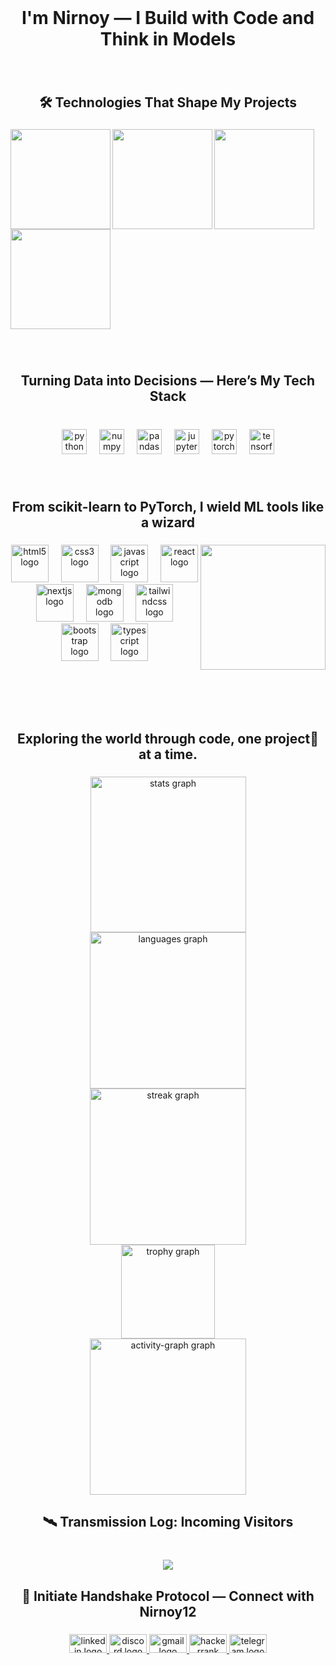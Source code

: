 <br clear="both">

<h1 align="center">I'm Nirnoy — I Build with Code and Think in Models</h1>

###

<br clear="both">

<h2 align="center">🛠️ Technologies That Shape My Projects</h2>

###

<img align="left" height="160" src="https://miro.medium.com/v2/resize:fit:866/1*h1dUrjhkHzMU46jW1cQjAg.gif"  />

###

<img align="left" height="160" src="https://cdn.tech.eu/uploads/2023/12/provenrun-374.gif"  />

###

<img align="left" height="160" src="https://tangerine-starburst-d320b1.netlify.app/_next/image?url=https%3A%2F%2Fmedia1.tenor.com%2Fm%2Fow94qLGI8WsAAAAC%2Fai.gif&w=1200&q=75"  />

###

<img align="left" height="160" src="https://i0.wp.com/miro.medium.com/v2/resize:fit:700/1*oNQdz3-wTV8Uo_mainA8xA.gif?ssl=1"  />

###

<br clear="both">

<p align="left"></p>

###

<br clear="both">

<h2 align="center">Turning Data into Decisions — Here’s My Tech Stack</h2>

###

<br clear="both">

<div align="center">
  <img src="https://img.shields.io/badge/Python-3776AB?logo=python&logoColor=white&style=for-the-badge" height="40" alt="python logo"  />
  <img width="12" />
  <img src="https://img.shields.io/badge/NumPy-013243?logo=numpy&logoColor=white&style=for-the-badge" height="40" alt="numpy logo"  />
  <img width="12" />
  <img src="https://img.shields.io/badge/pandas-150458?logo=pandas&logoColor=white&style=for-the-badge" height="40" alt="pandas logo"  />
  <img width="12" />
  <img src="https://img.shields.io/badge/Jupyter-F37626?logo=jupyter&logoColor=black&style=for-the-badge" height="40" alt="jupyter logo"  />
  <img width="12" />
  <img src="https://img.shields.io/badge/PyTorch-EE4C2C?logo=pytorch&logoColor=white&style=for-the-badge" height="40" alt="pytorch logo"  />
  <img width="12" />
  <img src="https://img.shields.io/badge/TensorFlow-FF6F00?logo=tensorflow&logoColor=black&style=for-the-badge" height="40" alt="tensorflow logo"  />
</div>

###

<br clear="both">

<h2 align="center">From scikit-learn to PyTorch, I wield ML tools like a wizard</h2>

###

<img align="right" height="200" src="https://editor.analyticsvidhya.com/uploads/999181_BIpRgx5FsEMhr1k2EqBKFg.gif"  />

###

<div align="center">
  <img src="https://cdn.simpleicons.org/html5/E34F26" height="60" alt="html5 logo"  />
  <img width="12" />
  <img src="https://cdn.jsdelivr.net/gh/devicons/devicon/icons/css3/css3-original.svg" height="60" alt="css3 logo"  />
  <img width="12" />
  <img src="https://cdn.jsdelivr.net/gh/devicons/devicon/icons/javascript/javascript-original.svg" height="60" alt="javascript logo"  />
  <img width="12" />
  <img src="https://cdn.jsdelivr.net/gh/devicons/devicon/icons/react/react-original.svg" height="60" alt="react logo"  />
  <img width="12" />
  <img src="https://cdn.jsdelivr.net/gh/devicons/devicon/icons/nextjs/nextjs-original.svg" height="60" alt="nextjs logo"  />
  <img width="12" />
  <img src="https://cdn.jsdelivr.net/gh/devicons/devicon/icons/mongodb/mongodb-original.svg" height="60" alt="mongodb logo"  />
  <img width="12" />
  <img src="https://skillicons.dev/icons?i=tailwind" height="60" alt="tailwindcss logo"  />
  <img width="12" />
  <img src="https://skillicons.dev/icons?i=bootstrap" height="60" alt="bootstrap logo"  />
  <img width="12" />
  <img src="https://cdn.jsdelivr.net/gh/devicons/devicon/icons/typescript/typescript-original.svg" height="60" alt="typescript logo"  />
</div>

###

<br clear="both">

<p align="left"></p>

###

<br clear="both">

<h2 align="center">Exploring the world through code, one project📂  at a time.</h2>

###

<div align="center">
  <img src="https://github-readme-stats.vercel.app/api?username=Nirnoy12&hide_title=false&hide_rank=false&show_icons=true&include_all_commits=false&count_private=false&disable_animations=true&theme=github_dark&locale=en&hide_border=true&order=1&custom_title=ML%20in%20Motion%20%E2%80%94%20My%20Code,%20My%20Canvas" height="249" alt="stats graph" /> <br>
  <img src="https://github-readme-stats.vercel.app/api/top-langs?username=Nirnoy12&locale=en&hide_title=false&layout=compact&card_width=320&langs_count=5&theme=vision-friendly-dark&hide_border=true&order=2&custom_title=Code%20Spells%20I%20Cast%20Most%20Often" height="250" alt="languages graph" /> <br>
  <img src="https://streak-stats.demolab.com?user=Nirnoy12&locale=en&mode=weekly&theme=github_dark&hide_border=true&border_radius=5&date_format=j%20M%5B%20Y%5D&order=3" height="250" alt="streak graph" /> <br>
  <img src="https://github-profile-trophy.vercel.app?username=Nirnoy12&theme=dracula&column=6&row=1&margin-w=5&margin-h=8&no-bg=true&no-frame=true&order=4" height="150" alt="trophy graph" /> <br>
  <img src="https://github-readme-activity-graph.vercel.app/graph?username=Nirnoy12&radius=16&theme=github-dark&area=true&order=5&hide_border=true&custom_title=%E2%9A%A1%20The%20Evolution%20of%20Nirnoy12%20%E2%80%94%20One%20Commit%20at%20a%20Time&bg_color=0d1117&color=c9d1d9&title_color=58a6ff&line=30363d&point=f778ba&area_color=00ff99" height="250" alt="activity-graph graph"  />
</div>

###

<h2 align="center">🛰️ Transmission Log: Incoming Visitors</h2>

###

<br clear="both">

<div align="center">
  <img src="https://profile-counter.glitch.me/Nirnoy12/count.svg?"  />
</div>

###

<h2 align="center">🤖 Initiate Handshake Protocol — Connect with Nirnoy12</h2>

###

<div align="center">
  <a href="https://www.linkedin.com/in/nirnoy-chatterjee-903431357/" target="_blank">
    <img src="https://raw.githubusercontent.com/maurodesouza/profile-readme-generator/master/src/assets/icons/social/linkedin/default.svg" width="60" height="30" alt="linkedin logo"  />
  </a>
  <a href="https://discord.com/channels/@me" target="_blank">
    <img src="https://raw.githubusercontent.com/maurodesouza/profile-readme-generator/master/src/assets/icons/social/discord/default.svg" width="60" height="30" alt="discord logo"  />
  </a>
  <a href="nirnoychatterjee2004@gmail.com" target="_blank">
    <img src="https://raw.githubusercontent.com/maurodesouza/profile-readme-generator/master/src/assets/icons/social/gmail/default.svg" width="60" height="30" alt="gmail logo"  />
  </a>
  <a href="https://www.hackerrank.com/profile/nirnoychatterje1" target="_blank">
    <img src="https://raw.githubusercontent.com/maurodesouza/profile-readme-generator/master/src/assets/icons/social/hackerrank/default.svg" width="60" height="30" alt="hackerrank logo"  />
  </a>
  <a href="https://t.me/NirnoyChatterjee" target="_blank">
    <img src="https://raw.githubusercontent.com/maurodesouza/profile-readme-generator/master/src/assets/icons/social/telegram/default.svg" width="60" height="30" alt="telegram logo"  />
  </a>
</div>

###
